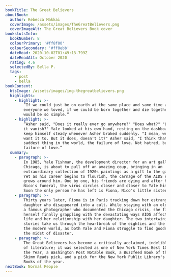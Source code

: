 ```yaml
---
bookTitle: The Great Believers
aboutBook:
  author: Rebecca Makkai
  coverImage: /assets/images/TheGreatBelievers.png
  coverImageAlt: The Great Believers Book cover
bookslutsInfo:
  bookNumber: 8
  colourPrimary: '#ff8f00'
  colourSecondary: '#ff0ebb'
  dateRead: 2020-10-02T01:49:13.799Z
  dateReadAlt: October 2020
  rating: 4.6
  selectedBy: Bella P.
  tags:
    - post
    - bella
bookContent:
  btsImage: /assets/images/img-thegreatbelievers.png
  highlights:
    - highlight: >-
        “If we could just be on earth at the same place and same time as
        everyone we loved, if we could be born together and die together, it
        would be so simple.”
    - highlight: >-
        “Asher said, "Does it really ever go anywhere?" "Does what?" "Love. Does
        it vanish?" Yale looked at his own hand, resting on the dashboard to
        keep himself steady whenever Asher braked suddenly. "I mean, we never
        want it to. But it does, doesn't it?" Asher said, "I think that's the
        saddest thing in the world, the failure of love. Not hatred, but the
        failure of love.”
  summary:
    - paragraph: >-
        In 1985, Yale Tishman, the development director for an art gallery in
        Chicago, is about to pull off an amazing coup, bringing in an
        extraordinary collection of 1920s paintings as a gift to the gallery.
        Yet as his career begins to flourish, the carnage of the AIDS epidemic
        grows around him. One by one, his friends are dying and after his friend
        Nico's funeral, the virus circles closer and closer to Yale himself.
        Soon the only person he has left is Fiona, Nico's little sister.
    - paragraph: >-
        Thirty years later, Fiona is in Paris tracking down her estranged
        daughter who disappeared into a cult. While staying with an old friend,
        a famous photographer who documented the Chicago crisis, she finds
        herself finally grappling with the devastating ways AIDS affected her
        life and her relationship with her daughter. The two intertwining
        stories take us through the heartbreak of the eighties and the chaos of
        the modern world, as both Yale and Fiona struggle to find goodness in
        the midst of disaster.
    - paragraph: >-
        The Great Believers has become a critically acclaimed, indelible piece
        of literature; it was selected as one of New York Times Best 10 Books of
        the Year, a Washington Post Notable Book, a Buzzfeed Book of the Year, a
        Skimm Reads pick, and a pick for the New York Public Library's Best
        Books of the year.
nextBook: Normal People
---
```


